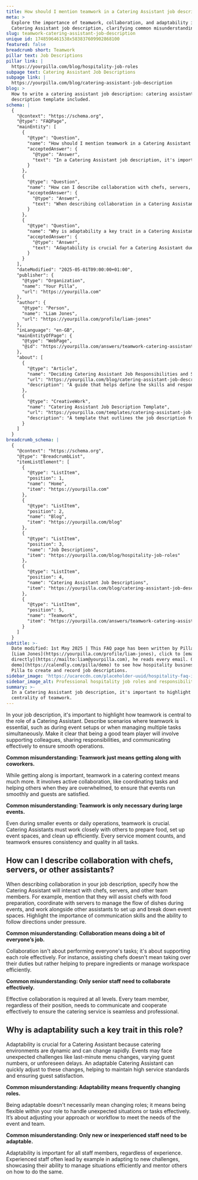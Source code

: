 ```yaml
---
title: How should I mention teamwork in a Catering Assistant job description?
meta: >
  Explore the importance of teamwork, collaboration, and adaptability in a
  Catering Assistant job description, clarifying common misunderstandings.
slug: teamwork-catering-assistant-job-description
unique id: 1748596461538x583837609902868100
featured: false
breadcrumb short: Teamwork
pillar text: Job Descriptions
pillar link: |
  https://yourpilla.com/blog/hospitality-job-roles
subpage text: Catering Assistant Job Descriptions
subpage link: |
  https://yourpilla.com/blog/catering-assistant-job-description
blog: >
  How to write a catering assistant job description: catering assistant job
  description template included.
schema: |
  {
    "@context": "https://schema.org",
    "@type": "FAQPage",
    "mainEntity": [
      {
        "@type": "Question",
        "name": "How should I mention teamwork in a Catering Assistant job description?",
        "acceptedAnswer": {
          "@type": "Answer",
          "text": "In a Catering Assistant job description, it's important to highlight the centrality of teamwork. Describe scenarios where teamwork is crucial, such as event setups or managing multiple tasks simultaneously. Stress that effective teamwork involves supporting colleagues, sharing responsibilities, and communicating well to ensure smooth operations. Active collaboration, like coordinating tasks and helping others when overwhelmed, is essential to running successful events and achieving guest satisfaction."
        }
      },
      {
        "@type": "Question",
        "name": "How can I describe collaboration with chefs, servers, or other assistants?",
        "acceptedAnswer": {
          "@type": "Answer",
          "text": "When describing collaboration in a Catering Assistant job description, specify interactions with chefs, servers, and other team members. Mention assistance with food preparation, coordination with servers during events, and collaboration with other assistants for setting up and breaking down event spaces. Emphasize the importance of effective communication and the ability to follow directions under pressure, which are crucial for supporting each role effectively within the team."
        }
      },
      {
        "@type": "Question",
        "name": "Why is adaptability a key trait in a Catering Assistant role?",
        "acceptedAnswer": {
          "@type": "Answer",
          "text": "Adaptability is crucial for a Catering Assistant due to the dynamic nature of catering environments. Events may experience unexpected challenges such as last-minute menu changes, fluctuating guest numbers, or unforeseen delays. A flexible and adaptable Catering Assistant can adjust quickly to these situations, helping to maintain high standards of service and ensuring guest satisfaction. This adaptability involves modifying workflows or approaches to meet the specific needs of each event and collaborate effectively within the team."
        }
      }
    ],
    "dateModified": "2025-05-01T09:00:00+01:00",
    "publisher": {
      "@type": "Organization",
      "name": "Your Pilla",
      "url": "https://yourpilla.com"
    },
    "author": {
      "@type": "Person",
      "name": "Liam Jones",
      "url": "https://yourpilla.com/profile/liam-jones"
    },
    "inLanguage": "en-GB",
    "mainEntityOfPage": {
      "@type": "WebPage",
      "@id": "https://yourpilla.com/answers/teamwork-catering-assistant-job-description"
    },
    "about": [
      {
        "@type": "Article",
        "name": "Deciding Catering Assistant Job Responsibilities and Skills",
        "url": "https://yourpilla.com/blog/catering-assistant-job-description",
        "description": "A guide that helps define the skills and responsibilities needed from a Catering Assistant, ensuring a comprehensive job description."
      },
      {
        "@type": "CreativeWork",
        "name": "Catering Assistant Job Description Template",
        "url": "https://yourpilla.com/templates/catering-assistant-job-description",
        "description": "A template that outlines the job description for a Catering Assistant, including essential skills and qualifications."
      }
    ]
  }
breadcrumb_schema: |
  {
    "@context": "https://schema.org",
    "@type": "BreadcrumbList",
    "itemListElement": [
      {
        "@type": "ListItem",
        "position": 1,
        "name": "Home",
        "item": "https://yourpilla.com"
      },
      {
        "@type": "ListItem",
        "position": 2,
        "name": "Blog",
        "item": "https://yourpilla.com/blog"
      },
      {
        "@type": "ListItem",
        "position": 3,
        "name": "Job Descriptions",
        "item": "https://yourpilla.com/blog/hospitality-job-roles"
      },
      {
        "@type": "ListItem",
        "position": 4,
        "name": "Catering Assistant Job Descriptions",
        "item": "https://yourpilla.com/blog/catering-assistant-job-description"
      },
      {
        "@type": "ListItem",
        "position": 5,
        "name": "Teamwork",
        "item": "https://yourpilla.com/answers/teamwork-catering-assistant-job-description"
      }
    ]
  }
subtitle: >-
  Date modified: 1st May 2025 | This FAQ page has been written by Pilla Founder,
  [Liam Jones](https://yourpilla.com/profile/liam-jones), click to [email Liam
  directly](https://mailto:liam@yourpilla.com), he reads every email. Or [book a
  demo](https://calendly.com/pilla/demo) to see how hospitality businesses use
  Pilla to create and record job descriptions.
sidebar_image: 'https://ucarecdn.com/placeholder-uuid/hospitality-faq-image.jpg'
sidebar_image_alt: Professional hospitality job roles and responsibilities
summary: >-
  In a Catering Assistant job description, it's important to highlight the
  centrality of teamwork.
---
```

In your job description, it's important to highlight how teamwork is central to the role of a Catering Assistant. Describe scenarios where teamwork is essential, such as during event setups or when managing multiple tasks simultaneously. Make it clear that being a good team player will involve supporting colleagues, sharing responsibilities, and communicating effectively to ensure smooth operations.

**Common misunderstanding: Teamwork just means getting along with coworkers.**

While getting along is important, teamwork in a catering context means much more. It involves active collaboration, like coordinating tasks and helping others when they are overwhelmed, to ensure that events run smoothly and guests are satisfied.

**Common misunderstanding: Teamwork is only necessary during large events.**

Even during smaller events or daily operations, teamwork is crucial. Catering Assistants must work closely with others to prepare food, set up event spaces, and clean up efficiently. Every service moment counts, and teamwork ensures consistency and quality in all tasks.

## How can I describe collaboration with chefs, servers, or other assistants?

When describing collaboration in your job description, specify how the Catering Assistant will interact with chefs, servers, and other team members. For example, mention that they will assist chefs with food preparation, coordinate with servers to manage the flow of dishes during events, and work alongside other assistants to set up and break down event spaces. Highlight the importance of communication skills and the ability to follow directions under pressure.

**Common misunderstanding: Collaboration means doing a bit of everyone’s job.**

Collaboration isn't about performing everyone's tasks; it's about supporting each role effectively. For instance, assisting chefs doesn't mean taking over their duties but rather helping to prepare ingredients or manage workspace efficiently.

**Common misunderstanding: Only senior staff need to collaborate effectively.**

Effective collaboration is required at all levels. Every team member, regardless of their position, needs to communicate and cooperate effectively to ensure the catering service is seamless and professional.

## Why is adaptability such a key trait in this role?

Adaptability is crucial for a Catering Assistant because catering environments are dynamic and can change rapidly. Events may face unexpected challenges like last-minute menu changes, varying guest numbers, or unforeseen delays. An adaptable Catering Assistant can quickly adjust to these changes, helping to maintain high service standards and ensuring guest satisfaction.

**Common misunderstanding: Adaptability means frequently changing roles.**

Being adaptable doesn't necessarily mean changing roles; it means being flexible within your role to handle unexpected situations or tasks effectively. It’s about adjusting your approach or workflow to meet the needs of the event and team.

**Common misunderstanding: Only new or inexperienced staff need to be adaptable.**

Adaptability is important for all staff members, regardless of experience. Experienced staff often lead by example in adapting to new challenges, showcasing their ability to manage situations efficiently and mentor others on how to do the same.
